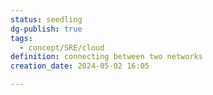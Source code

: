 ```yaml
---
status: seedling
dg-publish: true
tags:
  - concept/SRE/cloud
definition: connecting between two networks
creation_date: 2024-05-02 16:05

---
```

